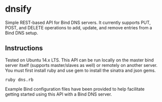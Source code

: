 # dnsify
Simple REST-based API for Bind DNS servers. It currently supports PUT, POST, and DELETE operations to add, update, and remove entries from a Bind DNS setup.

## Instructions
Tested on Ubuntu 14.x LTS. This API can be run locally on the master bind server itself (supports master/slaves as well) or remotely on another server. You must first install ruby and use gem to install the sinatra and json gems.
<pre>
ruby dns.rb
</pre>
Example Bind configuration files have been provided to help facilitate getting started using this API with a Bind DNS server.
